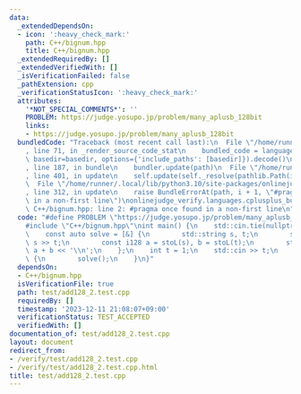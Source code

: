 ```yaml
---
data:
  _extendedDependsOn:
  - icon: ':heavy_check_mark:'
    path: C++/bignum.hpp
    title: C++/bignum.hpp
  _extendedRequiredBy: []
  _extendedVerifiedWith: []
  _isVerificationFailed: false
  _pathExtension: cpp
  _verificationStatusIcon: ':heavy_check_mark:'
  attributes:
    '*NOT_SPECIAL_COMMENTS*': ''
    PROBLEM: https://judge.yosupo.jp/problem/many_aplusb_128bit
    links:
    - https://judge.yosupo.jp/problem/many_aplusb_128bit
  bundledCode: "Traceback (most recent call last):\n  File \"/home/runner/.local/lib/python3.10/site-packages/onlinejudge_verify/documentation/build.py\"\
    , line 71, in _render_source_code_stat\n    bundled_code = language.bundle(stat.path,\
    \ basedir=basedir, options={'include_paths': [basedir]}).decode()\n  File \"/home/runner/.local/lib/python3.10/site-packages/onlinejudge_verify/languages/cplusplus.py\"\
    , line 187, in bundle\n    bundler.update(path)\n  File \"/home/runner/.local/lib/python3.10/site-packages/onlinejudge_verify/languages/cplusplus_bundle.py\"\
    , line 401, in update\n    self.update(self._resolve(pathlib.Path(included), included_from=path))\n\
    \  File \"/home/runner/.local/lib/python3.10/site-packages/onlinejudge_verify/languages/cplusplus_bundle.py\"\
    , line 312, in update\n    raise BundleErrorAt(path, i + 1, \"#pragma once found\
    \ in a non-first line\")\nonlinejudge_verify.languages.cplusplus_bundle.BundleErrorAt:\
    \ C++/bignum.hpp: line 2: #pragma once found in a non-first line\n"
  code: "#define PROBLEM \"https://judge.yosupo.jp/problem/many_aplusb_128bit\"\n\
    #include \"C++/bignum.hpp\"\nint main() {\n    std::cin.tie(nullptr) -> sync_with_stdio(false);\n\
    \    const auto solve = [&] {\n        std::string s, t;\n        std::cin >>\
    \ s >> t;\n        const i128 a = stoL(s), b = stoL(t);\n        std::cout <<\
    \ a + b << '\\n';\n    };\n    int t = 1;\n    std::cin >> t;\n    while(t--)\
    \ {\n        solve();\n    }\n}"
  dependsOn:
  - C++/bignum.hpp
  isVerificationFile: true
  path: test/add128_2.test.cpp
  requiredBy: []
  timestamp: '2023-12-11 21:08:07+09:00'
  verificationStatus: TEST_ACCEPTED
  verifiedWith: []
documentation_of: test/add128_2.test.cpp
layout: document
redirect_from:
- /verify/test/add128_2.test.cpp
- /verify/test/add128_2.test.cpp.html
title: test/add128_2.test.cpp
---
```

